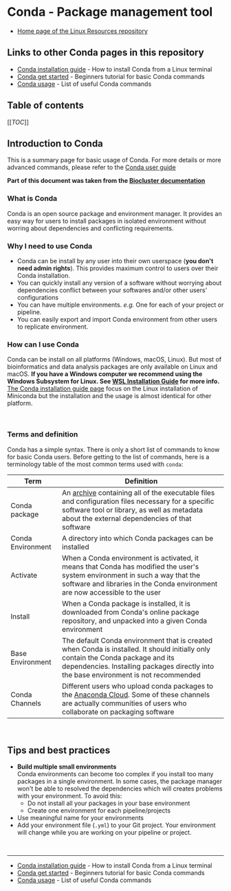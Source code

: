 # Conda - Package management tool

- [Home page of the Linux Resources repository](../README.md)

## Links to other Conda pages in this repository

- [Conda installation guide](/Conda/conda_installation_guide.md) - How to install Conda from a Linux terminal
- [Conda get started](/Conda/conda_get_started.md) - Beginners tutorial for basic Conda commands
- [Conda usage](/Conda/conda_usage.md) - List of useful Conda commands

## Table of contents

[[_TOC_]]

## Introduction to Conda

This is a summary page for basic usage of Conda. For more details or more advanced commands, please refer to the [Conda user guide](https://conda.io/projects/conda/en/latest/user-guide/index.html)

**Part of this document was taken from the [Biocluster documentation](https://redmine.biodiversity.agr.gc.ca/projects/biocluster/wiki/Installing_Conda)**

### What is Conda

Conda is an open source package and environment manager. It provides an easy way for users to install packages in isolated environment without worring about dependencies and conflicting requirements.

### Why I need to use Conda

- Conda can be install by any user into their own userspace (**you don't need admin rights**). This provides maximum control to users over their Conda installation.
- You can quickly install any version of a software without worrying about dependencies conflict between your softwares and/or other users' configurations
- You can have multiple environments. *e.g.* One for each of your project or pipeline.
- You can easily export and import Conda environment from other users to replicate environment.

### How can I use Conda

Conda can be install on all platforms (Windows, macOS, Linux). But most of bioinformatics and data analysis packages are only available on Linux and macOS. **If you have a Windows computer we recommend using the Windows Subsystem for Linux. See [WSL Installation Guide](/WSL_Workshop/WSL_installation.md) for more info.** [The Conda installation guide page](/Conda/conda_installation_guide.md) focus on the Linux installation of Miniconda but the installation and the usage is almost identical for other platform.

<br>

### Terms and definition

Conda has a simple syntax. There is only a short list of commands to know for basic Conda users. Before getting to the list of commands, here is a terminology table of the most common terms used with `conda`:

| Term | Definition |
| --- | --- |
| Conda package | An [archive](https://en.wikipedia.org/wiki/Archive_file) containing all of the executable files and configuration files necessary for a specific software tool or library, as well as metadata about the external dependencies of that software |
| Conda Environment | A directory into which Conda packages can be installed |
| Activate | When a Conda environment is activated, it means that Conda has modified the user's system environment in such a way that the software and libraries in the Conda environment are now accessible to the user |
| Install | When a Conda package is installed, it is downloaded from Conda's online package repository, and unpacked into a given Conda environment |
| Base Environment | The default Conda environment that is created when Conda is installed. It should initially only contain the Conda package and its dependencies. Installing packages directly into the base environment is not recommended |
| Conda Channels | Different users who upload conda packages to the [Anaconda Cloud](https://anaconda.org/). Some of these channels are actually communities of users who collaborate on packaging software |

<br>

## Tips and best practices

- **Build multiple small environments**  
   Conda environments can become too complex if you install too many packages in a single environment. In some cases, the package manager won't be able to resolved the dependencies which will creates problems with your environment. To avoid this:
  - Do not install all your packages in your base environment
  - Create one environment for each pipeline/projects
- Use meaningful name for your environments
- Add your environment file (`.yml`) to your Git project. Your environment will change while you are working on your pipeline or project.

<br>

---

- [Conda installation guide](/Conda/conda_installation_guide.md) - How to install Conda from a Linux terminal
- [Conda get started](/Conda/conda_get_started.md) - Beginners tutorial for basic Conda commands
- [Conda usage](/Conda/conda_usage.md) - List of useful Conda commands
